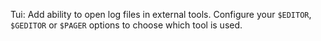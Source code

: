 Tui: Add ability to open log files in external tools. Configure your `$EDITOR`, `$GEDITOR` or `$PAGER` options to choose which tool is used.
